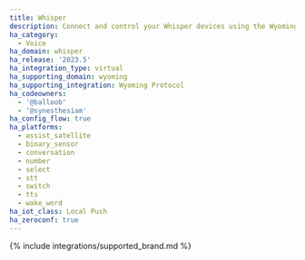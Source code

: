 ```yaml
---
title: Whisper
description: Connect and control your Whisper devices using the Wyoming Protocol integration
ha_category:
  - Voice
ha_domain: whisper
ha_release: '2023.5'
ha_integration_type: virtual
ha_supporting_domain: wyoming
ha_supporting_integration: Wyoming Protocol
ha_codeowners:
  - '@balloob'
  - '@synesthesiam'
ha_config_flow: true
ha_platforms:
  - assist_satellite
  - binary_sensor
  - conversation
  - number
  - select
  - stt
  - switch
  - tts
  - wake_word
ha_iot_class: Local Push
ha_zeroconf: true
---
```


{% include integrations/supported_brand.md %}
